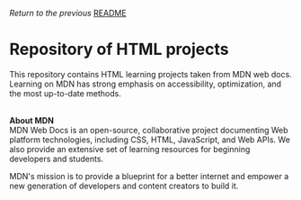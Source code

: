 
<span><i>Return to the previous</i> <a href="https://github.com/alexandre-j-dev/Mozilla-Developer-Network-HTML"> README</a></span>


<h1>Repository of HTML projects</h1>

This repository contains HTML learning projects taken from MDN web docs. Learning on MDN has strong emphasis on accessibility, optimization, and the most up-to-date methods.<br><br>


<strong>About MDN</strong><br>
MDN Web Docs is an open-source, collaborative project documenting Web platform technologies, including CSS, HTML, JavaScript, and Web APIs. We also provide an extensive set of learning resources for beginning developers and students.

MDN's mission is to provide a blueprint for a better internet and empower a new generation of developers and content creators to build it. 

